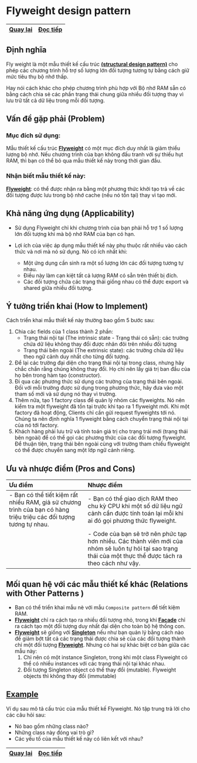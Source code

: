# Flyweight design pattern
|[Quay lại](../README.md)|[Đọc tiếp]()|
|:-----------|-----------:|
## Định nghĩa

Fly weight là một mẫu thiết kế cấu trúc <u><b>(structural design pattern)</b></u> cho phép các chương trình hỗ trợ số lượng lớn đối tượng tương tự bằng cách giữ mức tiêu thụ bộ nhớ thấp. 

Hay nói cách khác cho phép chương trình phù hợp với Bộ nhớ RAM sẵn có bằng cách chia sẻ các phần trạng thái chung giữa nhiều đối tượng thay vì lưu trữ tất cả dữ liệu trong mỗi đối tượng.

## Vấn đề gặp phải (Problem)
    
### Mục đích sử dụng:
Mẫu thiết kế cấu trúc <u><b>Flyweight</b></u> có một mục đích duy nhất là giảm thiểu lượng bộ nhớ. Nếu chương trình của bạn không đấu tranh với sự thiếu hụt RAM, thì bạn có thể bỏ qua mẫu thiết kế này trong thời gian đầu.

### Nhận biết mẫu thiết kế này: 
<u><b>Flyweight</b></u>: có thể được nhận ra bằng một phương thức khởi tạo trả về các đối tượng được lưu trong bộ nhớ cache (nếu nó tồn tại) thay vì tạo mới.

## Khả năng ứng dụng (Applicability)

- Sử dụng Flyweight chỉ khi chương trình của bạn phải hỗ trợ 1 số lượng lớn đối tượng khi mà bộ nhớ RAM của bạn có hạn.

- Lợi ích của việc áp dụng mẫu thiết kế này phụ thuộc rất nhiều vào cách thức và nơi mà nó sử dụng. Nó có ích nhất khi:
    * Một ứng dụng cần sinh ra một số lượng lớn các đối tượng tương tự nhau.
    * Điều này làm cạn kiệt tất cả lượng RAM có sẵn trên thiết bị đích.
    * Các đối tượng chứa các trạng thái giống nhau có thể được export và shared giữa nhiều đối tượng.

## Ý tưởng triển khai (How to Implement)
 
Cách triển khai mẫu thiết kế này thường bao gồm 5 bước sau:

1. Chia các fields của 1 class thành 2 phần:
    * Trạng thái nội tại (The intrinsic state - Trạng thái có sẵn): các trường chứa dữ liệu không thay đổi được nhân đôi trên nhiều đối tượng
    * Trạng thái bên ngoài (The extrinsic state): các trường chứa dữ liệu theo ngữ cảnh duy nhất cho từng đối tượng.
2. Để lại các trường đại diện cho trạng thái nội tại trong class, nhưng hãy chắc chắn rằng chúng không thay đổi. Họ chỉ nên lấy giá trị ban đầu của họ bên trong hàm tạo (constructor).
3. Đi qua các phương thức sử dụng các trường của trạng thái bên ngoài. Đối với mỗi trường được sử dụng trong phương thức, hãy đưa vào một tham số mới và sử dụng nó thay vì trường.
4. Thêm nữa, tạo 1 factory class để quản lý nhóm các flyweights. Nó nên kiểm tra một flyweight đã tồn tại trước khi tạo ra 1 flyweight mới. Khi một factory đã hoạt động, Clients chỉ cần gửi request flyweights tới nó. Chúng ta nên định nghĩa 1 flyweight bằng cách chuyển trạng thái nội tại của nó tới factory.
5. Khách hàng phải lưu trữ và tính toán giá trị cho trạng trái mới (trạng thái bên ngoài) để có thể gọi các phương thức của các đối tượng flyweight. Để thuận tiện, trạng thái bên ngoài cùng với trường tham chiếu flyweight có thể được chuyển sang một lớp ngữ cảnh riêng. 

## Ưu và nhược điểm (Pros and Cons)
| Ưu điểm | Nhược điểm  |
|:---------|:-------------|
|- Bạn có thể tiết kiệm rất nhiều RAM, giả sử chương trình của bạn có hàng triệu triệu các đối tượng tương tự nhau.|- Bạn có thể giao dịch RAM theo chu kỳ CPU khi một số dữ liệu ngữ cảnh cần được tính toán lại mỗi khi ai đó gọi phương thức flyweight.|
||- Code của bạn sẽ trở nên phức tạp hơn nhiều. Các thành viên mới của nhóm sẽ luôn tự hỏi tại sao trạng thái của một thực thể được tách ra theo cách như vậy.|

## Mối quan hệ với các mẫu thiết kế khác (Relations with Other Patterns )

- Bạn có thể triển khai mẫu nè với mẫu `Composite pattern` để tiết kiệm RAM.
- <u><b>Flyweight</b></u> chỉ ra cách tạo ra nhiều đối tượng nhỏ, trong khi <u><b>Facade</b></u> chỉ ra cách tạo một đối tượng duy nhất đại diện cho toàn bộ hệ thống con.
- <u><b>Flyweight</b></u> sẽ giống với <u><b>Singleton</b></u> nếu như bạn quản lý bằng cách nào để giảm bớt tất cả các trạng thái được chia sẻ của các đối tượng thành chỉ một đối tượng <u><b>Flyweight</b></u>. Nhưng có hai sự khác biệt cơ bản giữa các mẫu này:
    1. Chỉ nên có một instance Singleton, trong khi một class Flyweight có thể có nhiều instances với các trạng thái nội tại khác nhau.
    2. Đối tượng Singleton object có thể thay đổi (mutable). Flyweight objects thì không thay đổi (immutable)

## [Example](examples/flyweight-typescript)
Ví dụ sau mô tả cấu trúc của mẫu thiết kế Flyweight. Nó tập trung trả lời cho các câu hỏi sau:
* Nó bao gồm những class nào?
* Những class này đóng vai trò gì?
* Các yếu tố của mẫu thiết kế này có liên kết với nhau?

|[Quay lại](../README.md)|[Đọc tiếp]()|
|:-----------|-----------:|
